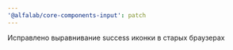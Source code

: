 ```yaml
---
'@alfalab/core-components-input': patch
---
```


Исправлено выравнивание success иконки в старых браузерах
